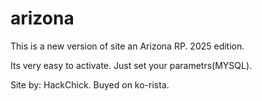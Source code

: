 # arizona
This is a new version of site an Arizona RP. 2025 edition.

Its very easy to activate. Just set your parametrs(MYSQL).

Site by: HackChick. Buyed on ko-rista.
